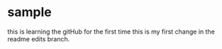 # sample
this is learning the gitHub for the first time 
this is my first change in the readme edits branch.
